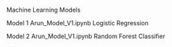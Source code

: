 Machine Learning Models

Model 1
Arun_Model_V1.ipynb
Logistic Regression

Model 2 
Arun_Model_V1.ipynb
Random Forest Classifier
